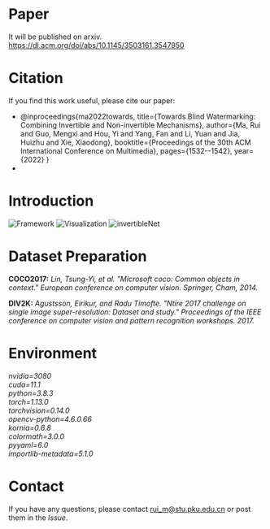 
# Paper
It will be published on arxiv.
https://dl.acm.org/doi/abs/10.1145/3503161.3547950

# Citation
If you find this work useful, please cite our paper:

- @inproceedings{ma2022towards,
  title={Towards Blind Watermarking: Combining Invertible and Non-invertible Mechanisms},
  author={Ma, Rui and Guo, Mengxi and Hou, Yi and Yang, Fan and Li, Yuan and Jia, Huizhu and Xie, Xiaodong},
  booktitle={Proceedings of the 30th ACM International Conference on Multimedia},
  pages={1532--1542},
  year={2022}
  }
-

# Introduction
![Framework](https://github.com/rmpku/CIN/blob/master/images/1.jpg)
![Visualization](https://github.com/rmpku/CIN/blob/master/images/2.jpg)
![invertibleNet](https://github.com/rmpku/CIN/blob/master/images/6.jpg)



# Dataset Preparation
**COCO2017:** _Lin, Tsung-Yi, et al. "Microsoft coco: Common objects in context." European conference on computer vision. Springer, Cham, 2014._

**DIV2K:** _Agustsson, Eirikur, and Radu Timofte. "Ntire 2017 challenge on single image super-resolution: Dataset and study." Proceedings of the IEEE conference on computer vision and pattern recognition workshops. 2017._

# Environment
*nvidia=3080  
cuda=11.1  
python=3.8.3  
torch=1.13.0  
torchvision=0.14.0  
opencv-python=4.6.0.66  
kornia=0.6.8  
colormath=3.0.0  
pyyaml=6.0  
importlib-metadata=5.1.0*



# Contact

If you have any questions, please contact rui_m@stu.pku.edu.cn or post them in the *Issue*.
